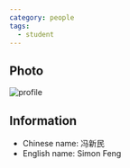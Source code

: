 ```yaml
---
category: people
tags:
  - student
---
```


## Photo

![profile](https://scholar.google.com/citations/images/avatar_scholar_128.png)

## Information

- Chinese name: 冯新民
- English name: Simon Feng
